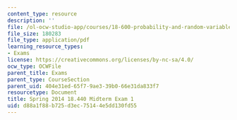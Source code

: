 ```yaml
---
content_type: resource
description: ''
file: /ol-ocw-studio-app/courses/18-600-probability-and-random-variables-fall-2019/d88a1f88b725d3ec75144e5dd130fd55_MIT18_600F19_mid1_2014.pdf
file_size: 180283
file_type: application/pdf
learning_resource_types:
- Exams
license: https://creativecommons.org/licenses/by-nc-sa/4.0/
ocw_type: OCWFile
parent_title: Exams
parent_type: CourseSection
parent_uid: 404e31ed-65f7-9ae3-39b0-66e31da833f7
resourcetype: Document
title: Spring 2014 18.440 Midterm Exam 1
uid: d88a1f88-b725-d3ec-7514-4e5dd130fd55
---
```

